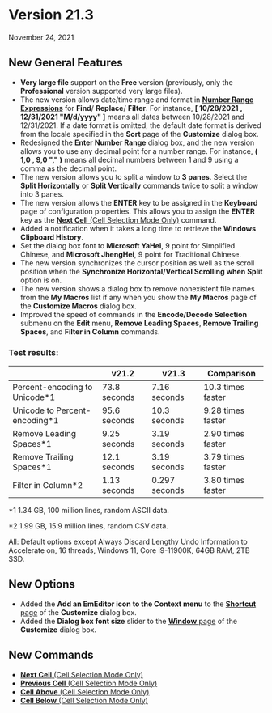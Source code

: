 # Version 21.3

November 24, 2021

## New General Features

- **Very large file** support on the **Free** version (previously, only the **Professional** version supported very large files).
- The new version allows date/time range and format in **[Number Range Expressions](../howto/search/number_range_syntax)** for **Find**/ **Replace**/ **Filter**. For instance, **\[ 10/28/2021 , 12/31/2021 "M/d/yyyy" \]** means all dates between 10/28/2021 and 12/31/2021. If a date format is omitted, the default date format is derived from the locale specified in the **Sort** page of the **Customize** dialog box.
- Redesigned the **Enter Number Range** dialog box, and the new version allows you to use any decimal point for a number range. For instance, **( 1,0 , 9,0 "," )** means all decimal numbers between 1 and 9 using a comma as the decimal point.
- The new version allows you to split a window to **3 panes**. Select the **Split Horizontally** or **Split Vertically** commands twice to split a window into 3 panes.
- The new version allows the **ENTER** key to be assigned in the **Keyboard** page of configuration properties. This allows you to assign the **ENTER** key as the [**Next Cell** (Cell Selection Mode Only)](../cmd/edit/csv_next_cell) command.
- Added a notification when it takes a long time to retrieve the **Windows Clipboard History**.
- Set the dialog box font to **Microsoft YaHei**, 9 point for Simplified Chinese, and **Microsoft JhengHei**, 9 point for Traditional Chinese.
- The new version synchronizes the cursor position as well as the scroll position when the **Synchronize Horizontal/Vertical Scrolling when Split** option is on.
- The new version shows a dialog box to remove nonexistent file names from the **My Macros** list if any when you show the **My Macros** page of the **Customize Macros** dialog box.
- Improved the speed of commands in the **Encode/Decode Selection** submenu on the **Edit** menu, **Remove Leading Spaces**, **Remove Trailing Spaces**, and **Filter in Column** commands.

### Test results:

|  | v21.2 | v21.3 | Comparison |
| --- | --- | --- | --- |
| Percent-encoding to Unicode\*1 | 73.8 seconds | 7.16 seconds | 10.3 times faster |
| Unicode to Percent-encoding\*1 | 95.6 seconds | 10.3 seconds | 9.28 times faster |
| Remove Leading Spaces\*1 | 9.25 seconds | 3.19 seconds | 2.90 times faster |
| Remove Trailing Spaces\*1 | 12.1 seconds | 3.19 seconds | 3.79 times faster |
| Filter in Column\*2 | 1.13 seconds | 0.297 seconds | 3.80 times faster |

\*1 1.34 GB, 100 million lines, random ASCII data.

\*2 1.99 GB, 15.9 million lines, random CSV data.

All: Default options except Always Discard Lengthy Undo Information to Accelerate on, 16 threads, Windows 11, Core i9-11900K, 64GB RAM, 2TB SSD.

## New Options

- Added the **Add an EmEditor icon to the Context menu** to the [**Shortcut** page](../dlg/customize/shortcut/index) of the **Customize** dialog box.
- Added the **Dialog box font size** slider to the [**Window** page](../dlg/customize/window/index) of the **Customize** dialog box.

## New Commands

- [**Next Cell** (Cell Selection Mode Only)](../cmd/edit/csv_next_cell)
- [**Previous Cell** (Cell Selection Mode Only)](../cmd/edit/csv_prev_cell)
- [**Cell Above** (Cell Selection Mode Only)](../cmd/edit/csv_up)
- [**Cell Below** (Cell Selection Mode Only)](../cmd/edit/csv_down)
